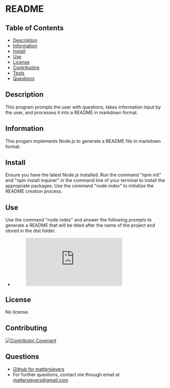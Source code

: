 
 
  # README

  ## Table of Contents
  * [Description](#description)
  * [Information](#information)
  * [Install](#install)
  * [Use](#use)
  * [License](#license)
  * [Contributing](#contributing)
  * [Tests](#tests)
  * [Questions](#questions)

  ## Description
  This program prompts the user with questions, takes information input by the user, and processes it into a README in markdown format.

  ## Information
  This progam implements Node.js to generate a README file in markdown format.

  ## Install
  Ensure you have the latest Node.js installed. Run the command "npm init" and "npm install inquirer" in the command line of your terminal to install the appropriate packages. Use the command "node index" to initialize the README creation process.
  
  ## Use
  Use the command "node index" and answer the following prompts to generate a README that will be titled after the name of the project and stored in the dist folder.
  - <figure class="video_container">
    <iframe src="https://drive.google.com/file/d/1q8l9dd44g7OV4RJCQl_93L7v8WhP6Zq9/preview" frameborder="0" allowfullscreen="true"> </iframe>
  
  ## License
  No license.

  ## Contributing
  [![Contributor Covenant](https://img.shields.io/badge/Contributor%20Covenant-2.1-4baaaa.svg)](code_of_conduct.md)

  ## Questions
  - [Github for mattersievers](http://www.github.com/mattersievers)
  - For further questions, contact me through email at mattersievers@gmail.com

